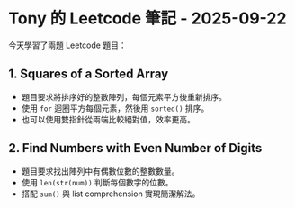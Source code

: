 # Tony 的 Leetcode 筆記 - 2025-09-22

今天學習了兩題 Leetcode 題目：

## 1. Squares of a Sorted Array
- 題目要求將排序好的整數陣列，每個元素平方後重新排序。
- 使用 `for` 迴圈平方每個元素，然後用 `sorted()` 排序。
- 也可以使用雙指針從兩端比較絕對值，效率更高。

## 2. Find Numbers with Even Number of Digits
- 題目要求找出陣列中有偶數位數的整數數量。
- 使用 `len(str(num))` 判斷每個數字的位數。
- 搭配 `sum()` 與 list comprehension 實現簡潔解法。
